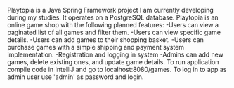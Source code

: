 Playtopia is a Java Spring Framework project I am currently developing during my studies. It operates on a PostgreSQL database. Playtopia is an online game shop with the following planned features:
  -Users can view a paginated list of all games and filter them.
  -Users can view specific game details.
  -Users can add games to their shopping basket.
  -Users can purchase games with a simple shipping and payment system implementation.
  -Registration and logging in system
  -Admins can add new games, delete existing ones, and update game details.
 To run application compile code in IntelliJ and go to localhost:8080/games.
To log in to app as admin user use 'admin' as password and login.
